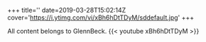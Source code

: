 +++
title=''
date=2019-03-28T15:02:14Z
cover='https://i.ytimg.com/vi/xBh6hDtTDyM/sddefault.jpg'
+++

All content belongs to GlennBeck.
{{< youtube xBh6hDtTDyM >}}
